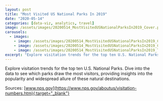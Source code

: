 ```yaml
---
layout: post
title: "Most Visited US National Parks In 2019"
date: "2020-05-14"
categories: [data-viz, analytics, travel]
image: /assets/images/20200514_MostVisitedUSNationalParksIn2019_Cover.png
carousels:
  - images: 
    - image: /assets/images/20200514_MostVisitedUSNationalParksIn2019_Cover.png
    - image: /assets/images/20200514_MostVisitedUSNationalParksIn2019_Chart.png
    - image: /assets/images/20200514_MostVisitedUSNationalParksIn2019_Text.png
excerpt: "Explore visitation trends for the top ten U.S. National Parks. Dive into the data to see which parks draw the most visitors, providing insights into the popularity and widespread allure of these natural destinations."
---
```


Explore visitation trends for the top ten U.S. National Parks. Dive into the data to see which parks draw the most visitors, providing insights into the popularity and widespread allure of these natural destinations.

Sources:
[www.nps.gov](https://www.nps.gov/aboutus/visitation-numbers.htm){:target="_blank"}